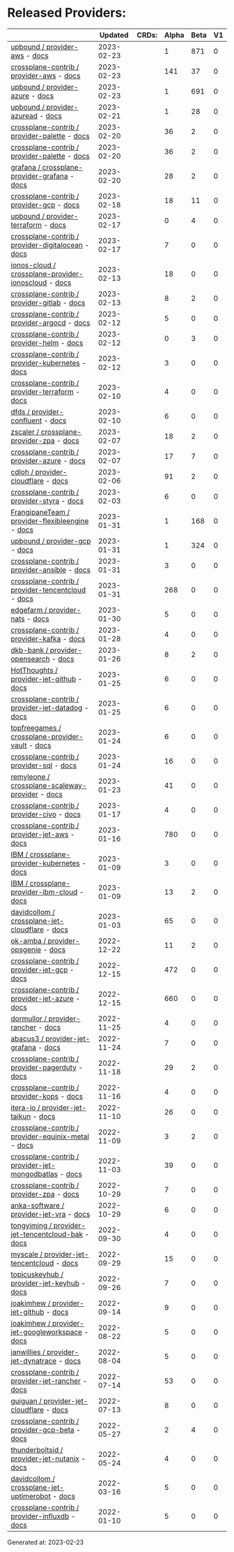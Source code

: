 # Released Providers:

||Updated|CRDs:|Alpha|Beta|V1|
|---|---|---|---|---|---|
|[upbound / provider-aws](https://github.com/upbound/provider-aws) - [docs](https://doc.crds.dev/github.com/upbound/provider-aws@v0.30.0)|2023-02-23||1|871|0|
|[crossplane-contrib / provider-aws](https://github.com/crossplane-contrib/provider-aws) - [docs](https://doc.crds.dev/github.com/crossplane-contrib/provider-aws@v0.37.1)|2023-02-23||141|37|0|
|[upbound / provider-azure](https://github.com/upbound/provider-azure) - [docs](https://doc.crds.dev/github.com/upbound/provider-azure@v0.28.0)|2023-02-23||1|691|0|
|[upbound / provider-azuread](https://github.com/upbound/provider-azuread) - [docs](https://doc.crds.dev/github.com/upbound/provider-azuread@v0.4.0)|2023-02-21||1|28|0|
|[crossplane-contrib / provider-palette](https://github.com/crossplane-contrib/provider-palette) - [docs](https://doc.crds.dev/github.com/crossplane-contrib/provider-palette@v1.0.0)|2023-02-20||36|2|0|
|[crossplane-contrib / provider-palette](https://github.com/crossplane-contrib/provider-palette) - [docs](https://doc.crds.dev/github.com/crossplane-contrib/provider-palette@v1.0.0)|2023-02-20||36|2|0|
|[grafana / crossplane-provider-grafana](https://github.com/grafana/crossplane-provider-grafana) - [docs](https://doc.crds.dev/github.com/grafana/crossplane-provider-grafana@v0.2.0)|2023-02-20||28|2|0|
|[crossplane-contrib / provider-gcp](https://github.com/crossplane-contrib/provider-gcp) - [docs](https://doc.crds.dev/github.com/crossplane-contrib/provider-gcp@v0.22.0)|2023-02-18||18|11|0|
|[upbound / provider-terraform](https://github.com/upbound/provider-terraform) - [docs](https://doc.crds.dev/github.com/upbound/provider-terraform@v0.5.0)|2023-02-17||0|4|0|
|[crossplane-contrib / provider-digitalocean](https://github.com/crossplane-contrib/provider-digitalocean) - [docs](https://doc.crds.dev/github.com/crossplane-contrib/provider-digitalocean@v0.2.0)|2023-02-17||7|0|0|
|[ionos-cloud / crossplane-provider-ionoscloud](https://github.com/ionos-cloud/crossplane-provider-ionoscloud) - [docs](https://doc.crds.dev/github.com/ionos-cloud/crossplane-provider-ionoscloud@v1.0.3)|2023-02-13||18|0|0|
|[crossplane-contrib / provider-gitlab](https://github.com/crossplane-contrib/provider-gitlab) - [docs](https://doc.crds.dev/github.com/crossplane-contrib/provider-gitlab@v0.2.0)|2023-02-13||8|2|0|
|[crossplane-contrib / provider-argocd](https://github.com/crossplane-contrib/provider-argocd) - [docs](https://doc.crds.dev/github.com/crossplane-contrib/provider-argocd@v0.1.0)|2023-02-12||5|0|0|
|[crossplane-contrib / provider-helm](https://github.com/crossplane-contrib/provider-helm) - [docs](https://doc.crds.dev/github.com/crossplane-contrib/provider-helm@v0.13.0)|2023-02-12||0|3|0|
|[crossplane-contrib / provider-kubernetes](https://github.com/crossplane-contrib/provider-kubernetes) - [docs](https://doc.crds.dev/github.com/crossplane-contrib/provider-kubernetes@v0.6.0)|2023-02-12||3|0|0|
|[crossplane-contrib / provider-terraform](https://github.com/crossplane-contrib/provider-terraform) - [docs](https://doc.crds.dev/github.com/crossplane-contrib/provider-terraform@v0.6.0)|2023-02-10||4|0|0|
|[dfds / provider-confluent](https://github.com/dfds/provider-confluent) - [docs](https://doc.crds.dev/github.com/dfds/provider-confluent@v0.0.6)|2023-02-10||6|0|0|
|[zscaler / crossplane-provider-zpa](https://github.com/zscaler/crossplane-provider-zpa) - [docs](https://doc.crds.dev/github.com/zscaler/crossplane-provider-zpa@v0.1.0)|2023-02-07||18|2|0|
|[crossplane-contrib / provider-azure](https://github.com/crossplane-contrib/provider-azure) - [docs](https://doc.crds.dev/github.com/crossplane-contrib/provider-azure@v0.20.0)|2023-02-07||17|7|0|
|[cdloh / provider-cloudflare](https://github.com/cdloh/provider-cloudflare) - [docs](https://doc.crds.dev/github.com/cdloh/provider-cloudflare@v0.1.0)|2023-02-06||91|2|0|
|[crossplane-contrib / provider-styra](https://github.com/crossplane-contrib/provider-styra) - [docs](https://doc.crds.dev/github.com/crossplane-contrib/provider-styra@v0.3.0)|2023-02-03||6|0|0|
|[FrangipaneTeam / provider-flexibleengine](https://github.com/FrangipaneTeam/provider-flexibleengine) - [docs](https://doc.crds.dev/github.com/FrangipaneTeam/provider-flexibleengine@v0.4.0)|2023-01-31||1|168|0|
|[upbound / provider-gcp](https://github.com/upbound/provider-gcp) - [docs](https://doc.crds.dev/github.com/upbound/provider-gcp@v0.28.0)|2023-01-31||1|324|0|
|[crossplane-contrib / provider-ansible](https://github.com/crossplane-contrib/provider-ansible) - [docs](https://doc.crds.dev/github.com/crossplane-contrib/provider-ansible@v0.4.1)|2023-01-31||3|0|0|
|[crossplane-contrib / provider-tencentcloud](https://github.com/crossplane-contrib/provider-tencentcloud) - [docs](https://doc.crds.dev/github.com/crossplane-contrib/provider-tencentcloud@v0.6.0)|2023-01-31||268|0|0|
|[edgefarm / provider-nats](https://github.com/edgefarm/provider-nats) - [docs](https://doc.crds.dev/github.com/edgefarm/provider-nats@v0.1.0)|2023-01-30||5|0|0|
|[crossplane-contrib / provider-kafka](https://github.com/crossplane-contrib/provider-kafka) - [docs](https://doc.crds.dev/github.com/crossplane-contrib/provider-kafka@v0.4.2)|2023-01-28||4|0|0|
|[dkb-bank / provider-opensearch](https://github.com/dkb-bank/provider-opensearch) - [docs](https://doc.crds.dev/github.com/dkb-bank/provider-opensearch@v0.3.0)|2023-01-26||8|2|0|
|[HotThoughts / provider-jet-github](https://github.com/HotThoughts/provider-jet-github) - [docs](https://doc.crds.dev/github.com/HotThoughts/provider-jet-github@v0.0.2)|2023-01-25||6|0|0|
|[crossplane-contrib / provider-jet-datadog](https://github.com/crossplane-contrib/provider-jet-datadog) - [docs](https://doc.crds.dev/github.com/crossplane-contrib/provider-jet-datadog@v0.1.0)|2023-01-25||6|0|0|
|[topfreegames / crossplane-provider-vault](https://github.com/topfreegames/crossplane-provider-vault) - [docs](https://doc.crds.dev/github.com/topfreegames/crossplane-provider-vault@v0.3.1)|2023-01-24||6|0|0|
|[crossplane-contrib / provider-sql](https://github.com/crossplane-contrib/provider-sql) - [docs](https://doc.crds.dev/github.com/crossplane-contrib/provider-sql@v0.6.0)|2023-01-24||16|0|0|
|[remyleone / crossplane-scaleway-provider](https://github.com/remyleone/crossplane-scaleway-provider) - [docs](https://doc.crds.dev/github.com/remyleone/crossplane-scaleway-provider@v0.0.1)|2023-01-23||41|0|0|
|[crossplane-contrib / provider-civo](https://github.com/crossplane-contrib/provider-civo) - [docs](https://doc.crds.dev/github.com/crossplane-contrib/provider-civo@v0.1)|2023-01-17||4|0|0|
|[crossplane-contrib / provider-jet-aws](https://github.com/crossplane-contrib/provider-jet-aws) - [docs](https://doc.crds.dev/github.com/crossplane-contrib/provider-jet-aws@v0.5.0-preview)|2023-01-16||780|0|0|
|[IBM / crossplane-provider-kubernetes](https://github.com/IBM/crossplane-provider-kubernetes) - [docs](https://doc.crds.dev/github.com/IBM/crossplane-provider-kubernetes@v1.8.0)|2023-01-09||3|0|0|
|[IBM / crossplane-provider-ibm-cloud](https://github.com/IBM/crossplane-provider-ibm-cloud) - [docs](https://doc.crds.dev/github.com/IBM/crossplane-provider-ibm-cloud@v1.8.0)|2023-01-09||13|2|0|
|[davidcollom / crossplane-jet-cloudflare](https://github.com/davidcollom/crossplane-jet-cloudflare) - [docs](https://doc.crds.dev/github.com/davidcollom/crossplane-jet-cloudflare@0.0.1)|2023-01-03||65|0|0|
|[ok-amba / provider-opsgenie](https://github.com/ok-amba/provider-opsgenie) - [docs](https://doc.crds.dev/github.com/ok-amba/provider-opsgenie@v0.2.0)|2022-12-22||11|2|0|
|[crossplane-contrib / provider-jet-gcp](https://github.com/crossplane-contrib/provider-jet-gcp) - [docs](https://doc.crds.dev/github.com/crossplane-contrib/provider-jet-gcp@v0.3.0-preview)|2022-12-15||472|0|0|
|[crossplane-contrib / provider-jet-azure](https://github.com/crossplane-contrib/provider-jet-azure) - [docs](https://doc.crds.dev/github.com/crossplane-contrib/provider-jet-azure@v0.12.0-preview)|2022-12-15||660|0|0|
|[dormullor / provider-rancher](https://github.com/dormullor/provider-rancher) - [docs](https://doc.crds.dev/github.com/dormullor/provider-rancher@0.0.2)|2022-11-25||4|0|0|
|[abacus3 / provider-jet-grafana](https://github.com/abacus3/provider-jet-grafana) - [docs](https://doc.crds.dev/github.com/abacus3/provider-jet-grafana@v0.1.0)|2022-11-24||7|0|0|
|[crossplane-contrib / provider-pagerduty](https://github.com/crossplane-contrib/provider-pagerduty) - [docs](https://doc.crds.dev/github.com/crossplane-contrib/provider-pagerduty@v0.3.0)|2022-11-18||29|2|0|
|[crossplane-contrib / provider-kops](https://github.com/crossplane-contrib/provider-kops) - [docs](https://doc.crds.dev/github.com/crossplane-contrib/provider-kops@v0.1.1)|2022-11-16||4|0|0|
|[itera-io / provider-jet-taikun](https://github.com/itera-io/provider-jet-taikun) - [docs](https://doc.crds.dev/github.com/itera-io/provider-jet-taikun@v0.3.0)|2022-11-10||26|0|0|
|[crossplane-contrib / provider-equinix-metal](https://github.com/crossplane-contrib/provider-equinix-metal) - [docs](https://doc.crds.dev/github.com/crossplane-contrib/provider-equinix-metal@v0.0.11)|2022-11-09||3|2|0|
|[crossplane-contrib / provider-jet-mongodbatlas](https://github.com/crossplane-contrib/provider-jet-mongodbatlas) - [docs](https://doc.crds.dev/github.com/crossplane-contrib/provider-jet-mongodbatlas@v0.3.0)|2022-11-03||39|0|0|
|[crossplane-contrib / provider-zpa](https://github.com/crossplane-contrib/provider-zpa) - [docs](https://doc.crds.dev/github.com/crossplane-contrib/provider-zpa@v0.4.0)|2022-10-29||7|0|0|
|[anka-software / provider-jet-vra](https://github.com/anka-software/provider-jet-vra) - [docs](https://doc.crds.dev/github.com/anka-software/provider-jet-vra@test)|2022-10-29||6|0|0|
|[tongyiming / provider-jet-tencentcloud-bak](https://github.com/tongyiming/provider-jet-tencentcloud-bak) - [docs](https://doc.crds.dev/github.com/tongyiming/provider-jet-tencentcloud-bak@v0.1.0)|2022-09-30||4|0|0|
|[myscale / provider-jet-tencentcloud](https://github.com/myscale/provider-jet-tencentcloud) - [docs](https://doc.crds.dev/github.com/myscale/provider-jet-tencentcloud@v0.3.2)|2022-09-29||15|0|0|
|[topicuskeyhub / provider-jet-keyhub](https://github.com/topicuskeyhub/provider-jet-keyhub) - [docs](https://doc.crds.dev/github.com/topicuskeyhub/provider-jet-keyhub@v0.1.1)|2022-09-26||7|0|0|
|[joakimhew / provider-jet-github](https://github.com/joakimhew/provider-jet-github) - [docs](https://doc.crds.dev/github.com/joakimhew/provider-jet-github@v0.1.5-alpha)|2022-09-14||9|0|0|
|[joakimhew / provider-jet-googleworkspace](https://github.com/joakimhew/provider-jet-googleworkspace) - [docs](https://doc.crds.dev/github.com/joakimhew/provider-jet-googleworkspace@v0.1.0)|2022-08-22||5|0|0|
|[janwillies / provider-jet-dynatrace](https://github.com/janwillies/provider-jet-dynatrace) - [docs](https://doc.crds.dev/github.com/janwillies/provider-jet-dynatrace@v0.0.1)|2022-08-04||5|0|0|
|[crossplane-contrib / provider-jet-rancher](https://github.com/crossplane-contrib/provider-jet-rancher) - [docs](https://doc.crds.dev/github.com/crossplane-contrib/provider-jet-rancher@v0.1.0)|2022-07-14||53|0|0|
|[guiguan / provider-jet-cloudflare](https://github.com/guiguan/provider-jet-cloudflare) - [docs](https://doc.crds.dev/github.com/guiguan/provider-jet-cloudflare@v0.1.1)|2022-07-13||8|0|0|
|[crossplane-contrib / provider-gcp-beta](https://github.com/crossplane-contrib/provider-gcp-beta) - [docs](https://doc.crds.dev/github.com/crossplane-contrib/provider-gcp-beta@v0.1.0)|2022-05-27||2|4|0|
|[thunderboltsid / provider-jet-nutanix](https://github.com/thunderboltsid/provider-jet-nutanix) - [docs](https://doc.crds.dev/github.com/thunderboltsid/provider-jet-nutanix@0.1.0)|2022-05-24||4|0|0|
|[davidcollom / crossplane-jet-uptimerobot](https://github.com/davidcollom/crossplane-jet-uptimerobot) - [docs](https://doc.crds.dev/github.com/davidcollom/crossplane-jet-uptimerobot@0.0.1)|2022-03-16||5|0|0|
|[crossplane-contrib / provider-influxdb](https://github.com/crossplane-contrib/provider-influxdb) - [docs](https://doc.crds.dev/github.com/crossplane-contrib/provider-influxdb@v0.1.2)|2022-01-10||5|0|0|

Generated at: 2023-02-23
